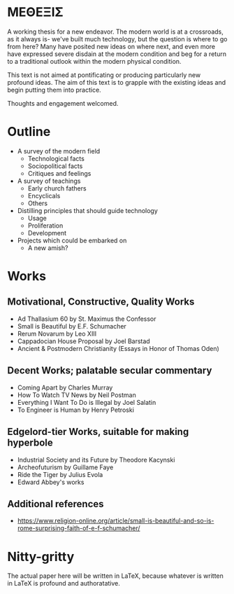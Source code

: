 # ΜΕΘΕΞΙΣ
A working thesis for a new endeavor. The modern world is at a crossroads, as it always is- we've built much technology, but the question is where to go from here? Many have posited new ideas on where next, and even more have expressed severe disdain at the modern condition and beg for a return to a traditional outlook within the modern physical condition.

This text is not aimed at pontificating or producing particularly new profound ideas. The aim of this text is to grapple with the existing ideas and begin putting them into practice.

Thoughts and engagement welcomed.

# Outline
- A survey of the modern field
    - Technological facts
    - Sociopolitical facts
    - Critiques and feelings
- A survey of teachings
    - Early church fathers
    - Encyclicals
    - Others
- Distilling principles that should guide technology
    - Usage
    - Proliferation
    - Development
- Projects which could be embarked on
    - A new amish? 

# Works

## Motivational, Constructive, Quality Works
- Ad Thallasium 60 by St. Maximus the Confessor
- Small is Beautiful by E.F. Schumacher
- Rerum Novarum by Leo XIII
- Cappadocian House Proposal by Joel Barstad
- Ancient & Postmodern Christianity (Essays in Honor of Thomas Oden)

## Decent Works; palatable secular commentary
- Coming Apart by Charles Murray
- How To Watch TV News by Neil Postman
- Everything I Want To Do is Illegal by Joel Salatin
- To Engineer is Human by Henry Petroski

## Edgelord-tier Works, suitable for making hyperbole
- Industrial Society and its Future by Theodore Kacynski
- Archeofuturism by Guillame Faye
- Ride the Tiger by Julius Evola
- Edward Abbey's works

## Additional references

- https://www.religion-online.org/article/small-is-beautiful-and-so-is-rome-surprising-faith-of-e-f-schumacher/

# Nitty-gritty
The actual paper here will be written in LaTeX, because whatever is written in LaTeX is profound and authoratative.
